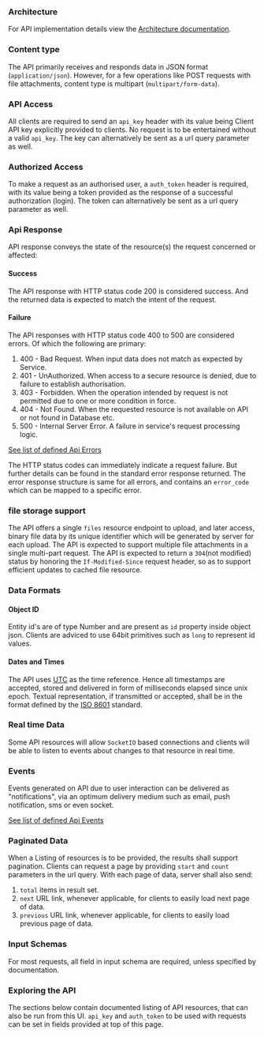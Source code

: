 ### Architecture
For API implementation details view the [Architecture documentation](arch/index.md).

### Content type
The API primarily receives and responds data in JSON format (`application/json`).
However, for a few operations like POST requests with file attachments, content type is multipart (`multipart/form-data`).

### API Access
All clients are required to send an `api_key` header with its value being Client API key explicitly provided to clients.
No request is to be entertained without a valid `api_key`.
The key can alternatively be sent as a url query parameter as well.

### Authorized Access
To make a request as an authorised user, a `auth_token` header is required,
with its value being a token provided as the response of a successful authorization (login).
The token can alternatively be sent as a url query parameter as well.

### Api Response
API response conveys the state of the resource(s) the request concerned or affected:

#### Success
The API response with HTTP status code 200 is considered success. And the returned data is expected to match the
intent of the request.

#### Failure
The API responses with HTTP status code 400 to 500 are considered errors. Of which the following are primary:

1. 400 - Bad Request. When input data does not match as expected by Service.
2. 401 - UnAuthorized. When access to a secure resource is denied, due to failure to establish authorisation.
3. 403 - Forbidden. When the operation intended by request is not permitted due to one or more condition in force.
4. 404 - Not Found. When the requested resource is not available on API or not found in Database etc.
5. 500 - Internal Server Error. A failure in service's request processing logic.

[See list of defined Api Errors](api_errors)

The HTTP status codes can immediately indicate a request failure. But further details can be found in the
standard error response returned. The error response structure is same for all errors, and contains an `error_code`
which can be mapped to a specific error.

### file storage support
The API offers a single `files` resource endpoint to upload, and later access, binary file data by its
unique identifier which will be generated by server for each upload.
The API is expected to support multiple file attachments in a single multi-part request.
The API is expected to return a `304`(not modified) status by honoring the `If-Modified-Since` request header,
so as to support efficient updates to cached file resource.

### Data Formats

#### Object ID
Entity id's are of type Number and are present as `id` property inside object json.
Clients are adviced to use 64bit primitives such as `long` to represent id values.

#### Dates and Times
The API uses [UTC](https://en.wikipedia.org/wiki/Coordinated_Universal_Time) as the time reference.
Hence all timestamps are accepted, stored and delivered in form of milliseconds elapsed since unix epoch.
Textual representation, if transmitted or accepted, shall be in the format defined by the
[ISO 8601](https://en.wikipedia.org/wiki/ISO_8601#UTC) standard.

### Real time Data
Some API resources will allow `SocketIO` based connections and clients will be able to listen to events about
changes to that resource in real time.

### Events
Events generated on API due to user interaction can be delivered as "notifications", via an optimum delivery medium
such as email, push notification, sms or even socket.

[See list of defined Api Events](api_events)

### Paginated Data
When a Listing of resources is to be provided, the results shall support pagination. Clients can request a page by
providing `start` and `count` parameters in the url query. With each page of data, server shall also send:
 1. `total` items in result set.
 2. `next` URL link, whenever applicable, for clients to easily load next page of data.
 3. `previous` URL link, whenever applicable, for clients to easily load previous page of data.

### Input Schemas
For most requests, all field in input schema are required, unless specified by documentation.

### Exploring the API
The sections below contain documented listing of API resources, that can also be run from this UI.
`api_key` and `auth_token` to be used with requests can be set in fields provided at top of this page.

